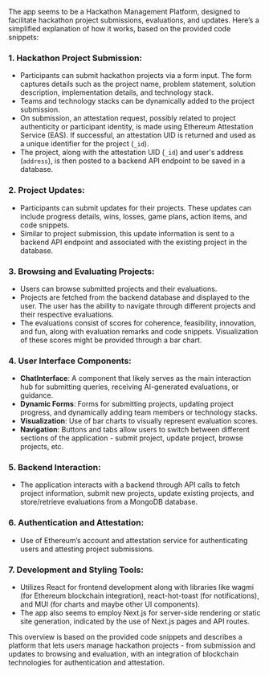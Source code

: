 The app seems to be a Hackathon Management Platform, designed to facilitate hackathon project submissions, evaluations, and updates. Here’s a simplified explanation of how it works, based on the provided code snippets:

### 1. **Hackathon Project Submission:**

- Participants can submit hackathon projects via a form input. The form captures details such as the project name, problem statement, solution description, implementation details, and technology stack.
- Teams and technology stacks can be dynamically added to the project submission.
- On submission, an attestation request, possibly related to project authenticity or participant identity, is made using Ethereum Attestation Service (EAS). If successful, an attestation UID is returned and used as a unique identifier for the project (`_id`).
- The project, along with the attestation UID (`_id`) and user's address (`address`), is then posted to a backend API endpoint to be saved in a database.

### 2. **Project Updates:**

- Participants can submit updates for their projects. These updates can include progress details, wins, losses, game plans, action items, and code snippets.
- Similar to project submission, this update information is sent to a backend API endpoint and associated with the existing project in the database.

### 3. **Browsing and Evaluating Projects:**

- Users can browse submitted projects and their evaluations.
- Projects are fetched from the backend database and displayed to the user. The user has the ability to navigate through different projects and their respective evaluations.
- The evaluations consist of scores for coherence, feasibility, innovation, and fun, along with evaluation remarks and code snippets. Visualization of these scores might be provided through a bar chart.

### 4. **User Interface Components:**

- **ChatInterface**: A component that likely serves as the main interaction hub for submitting queries, receiving AI-generated evaluations, or guidance.
- **Dynamic Forms**: Forms for submitting projects, updating project progress, and dynamically adding team members or technology stacks.
- **Visualization**: Use of bar charts to visually represent evaluation scores.
- **Navigation**: Buttons and tabs allow users to switch between different sections of the application - submit project, update project, browse projects, etc.

### 5. **Backend Interaction:**

- The application interacts with a backend through API calls to fetch project information, submit new projects, update existing projects, and store/retrieve evaluations from a MongoDB database.

### 6. **Authentication and Attestation:**

- Use of Ethereum’s account and attestation service for authenticating users and attesting project submissions.

### 7. **Development and Styling Tools:**

- Utilizes React for frontend development along with libraries like wagmi (for Ethereum blockchain integration), react-hot-toast (for notifications), and MUI (for charts and maybe other UI components).
- The app also seems to employ Next.js for server-side rendering or static site generation, indicated by the use of Next.js pages and API routes.

This overview is based on the provided code snippets and describes a platform that lets users manage hackathon projects - from submission and updates to browsing and evaluation, with an integration of blockchain technologies for authentication and attestation.